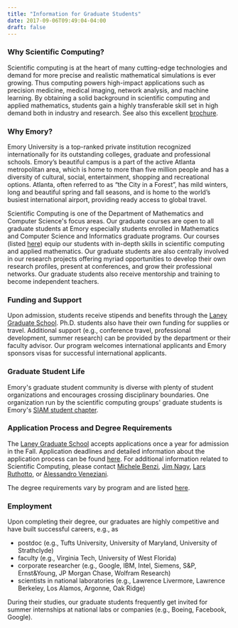 ```yaml
---
title: "Information for Graduate Students"
date: 2017-09-06T09:49:04-04:00
draft: false
---
```


### Why Scientific Computing?

Scientific computing is at the heart of many cutting-edge technologies and demand for more precise and realistic mathematical simulations is ever growing. Thus computing powers high-impact applications such as precision medicine, medical imaging, network analysis, and machine learning. By obtaining a solid background in scientific computing and applied mathematics, students gain a highly transferable skill set in high demand both in industry and research. See also this excellent [brochure](http://www.siam.org/careers/thinking.php).

### Why Emory?

Emory University is a top-ranked private institution recognized internationally for its outstanding colleges, graduate and professional schools. Emory’s beautiful campus is a part of the active Atlanta metropolitan area, which is home to more than five million people and has a diversity of cultural, social, entertainment, shopping and recreational options.  Atlanta, often referred to as “the City in a Forest”, has mild winters, long and beautiful spring and fall seasons, and is home to the world’s busiest international airport, providing ready access to global travel.

Scientific Computing is one of the Department of Mathematics and Computer Science's focus areas. Our graduate courses are open to all graduate students at Emory especially students enrolled in Mathematics and Computer Science and Informatics graduate programs. Our courses (listed [here](../teaching)) equip our students with in-depth skills in scientific computing and applied mathematics. Our graduate students are also centrally involved in our research projects offering myriad opportunities to develop their own research profiles, present at conferences, and grow their professional networks.  Our graduate students also receive mentorship and training to become independent teachers.

### Funding and Support

Upon admission, students receive stipends and benefits through the [Laney Graduate School](http://www.gs.emory.edu/). Ph.D. students also have their own funding for supplies or travel. Additional support (e.g., conference travel, professional development, summer research) can be provided by the department or their faculty advisor. Our program welcomes international applicants and Emory sponsors visas for successful international applicants.


### Graduate Student Life

Emory's graduate student community is diverse with plenty of student organizations and encourages crossing disciplinary boundaries. One organization run by the scientific computing groups' graduate students is Emory's [SIAM student chapter](https://sites.google.com/site/emorysiamchapter/).


### Application Process and Degree Requirements

The [Laney Graduate School](http://www.gs.emory.edu/) accepts applications once a year for admission in the Fall. Application deadlines and detailed information about the application process can be found [here](http://www.gs.emory.edu/admissions/application.html). For additional information related to Scientific Computing, please contact [Michele Benzi](http://www.mathcs.emory.edu/~benzi), [Jim Nagy](http://www.mathcs.emory.edu/~nagy), [Lars Ruthotto](http://www.mathcs.emory.edu/~lruthot), or [Alessandro Veneziani](http://www.mathcs.emory.edu/~ale).


The degree requirements vary by program and are listed [here](http://www.mathcs.emory.edu/site/graduate/degrees/).


### Employment

Upon completing their degree, our graduates are highly competitive and have built successful careers, e.g., as

- postdoc (e.g., Tufts University, University of Maryland, University of Strathclyde)
- faculty (e.g., Virginia Tech, University of West Florida) 
- corporate researcher (e.g., Google, IBM, Intel, Siemens, S&P, Ernst&Young, JP Morgan Chase, Wolfram Research)
- scientists in national laboratories (e.g., Lawrence Livermore, Lawrence Berkeley, Los Alamos, Argonne, Oak Ridge) 

During their studies, our graduate students frequently get invited for summer internships at national labs or companies (e.g., Boeing, Facebook, Google).